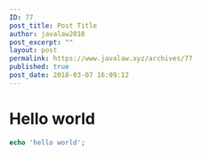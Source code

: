 ```yaml
---
ID: 77
post_title: Post Title
author: javalaw2010
post_excerpt: ""
layout: post
permalink: https://www.javalaw.xyz/archives/77
published: true
post_date: 2018-03-07 16:09:12
---
```

# Hello world
```php
echo 'hello world';
```
<!--stackedit_data:
eyJoaXN0b3J5IjpbLTEyOTA0MTY1MDJdfQ==
-->